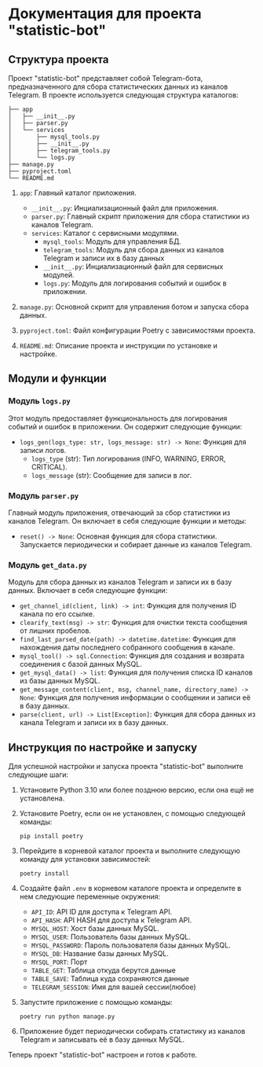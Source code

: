 # Документация для проекта "statistic-bot"

## Структура проекта

Проект "statistic-bot" представляет собой Telegram-бота, предназначенного для сбора статистических данных из каналов Telegram. В проекте используется следующая структура каталогов:

```
├── app
│   ├── __init__.py
│   ├── parser.py
│   └── services
│       ├── mysql_tools.py
│       ├── __init__.py
│       ├── telegram_tools.py
│       └── logs.py
├── manage.py
├── pyproject.toml
└── README.md
```

1. `app`: Главный каталог приложения.
   - `__init__.py`: Инциализационный файл для приложения.
   - `parser.py`: Главный скрипт приложения для сбора статистики из каналов Telegram.
   - `services`: Каталог с сервисными модулями.
     - `mysql_tools`: Модуль для управления БД.
     - `telegram_tools`: Модуль для сбора данных из каналов Telegram и записи их в базу данных
     - `__init__.py`: Инциализационный файл для сервисных модулей.
     - `logs.py`: Модуль для логирования событий и ошибок в приложении.

2. `manage.py`: Основной скрипт для управления ботом и запуска сбора данных.

3. `pyproject.toml`: Файл конфигурации Poetry с зависимостями проекта.

4. `README.md`: Описание проекта и инструкции по установке и настройке.

## Модули и функции

### Модуль `logs.py`

Этот модуль предоставляет функциональность для логирования событий и ошибок в приложении. Он содержит следующие функции:

- `logs_gen(logs_type: str, logs_message: str) -> None`: Функция для записи логов.
  - `logs_type` (str): Тип логирования (INFO, WARNING, ERROR, CRITICAL).
  - `logs_message` (str): Сообщение для записи в лог.

### Модуль `parser.py`

Главный модуль приложения, отвечающий за сбор статистики из каналов Telegram. Он включает в себя следующие функции и методы:

- `reset() -> None`: Основная функция для сбора статистики. Запускается периодически и собирает данные из каналов Telegram.

### Модуль `get_data.py`

Модуль для сбора данных из каналов Telegram и записи их в базу данных. Включает в себя следующие функции:

- `get_channel_id(client, link) -> int`: Функция для получения ID канала по его ссылке.
- `clearify_text(msg) -> str`: Функция для очистки текста сообщения от лишних пробелов.
- `find_last_parsed_date(path) -> datetime.datetime`: Функция для нахождения даты последнего собранного сообщения в канале.
- `mysql_tool() -> sql.Connection`: Функция для создания и возврата соединения с базой данных MySQL.
- `get_mysql_data() -> list`: Функция для получения списка ID каналов из базы данных MySQL.
- `get_message_content(client, msg, channel_name, directory_name) -> None`: Функция для получения информации о сообщении и записи её в базу данных.
- `parse(client, url) -> List[Exception]`: Функция для сбора данных из канала Telegram и записи их в базу данных.

## Инструкция по настройке и запуску

Для успешной настройки и запуска проекта "statistic-bot" выполните следующие шаги:

1. Установите Python 3.10 или более позднюю версию, если она ещё не установлена.

2. Установите Poetry, если он не установлен, с помощью следующей команды:
   ```
   pip install poetry
   ```

3. Перейдите в корневой каталог проекта и выполните следующую команду для установки зависимостей:
   ```
   poetry install
   ```

4. Создайте файл `.env` в корневом каталоге проекта и определите в нем следующие переменные окружения:

   - `API_ID`: API ID для доступа к Telegram API.
   - `API_HASH`: API HASH для доступа к Telegram API.
   - `MYSQL_HOST`: Хост базы данных MySQL.
   - `MYSQL_USER`: Пользователь базы данных MySQL.
   - `MYSQL_PASSWORD`: Пароль пользователя базы данных MySQL.
   - `MYSQL_DB`: Название базы данных MySQL.
   - `MYSQL_PORT`: Порт
   - `TABLE_GET`: Таблица откуда берутся данные
   - `TABLE_SAVE`: Таблица куда сохраняются данные
   - `TELEGRAM_SESSION`: Имя для вашей сессии(любое)

5. Запустите приложение с помощью команды:
   ```
   poetry run python manage.py
   ```

6. Приложение будет периодически собирать статистику из каналов Telegram и записывать её в базу данных MySQL.

Теперь проект "statistic-bot" настроен и готов к работе.

